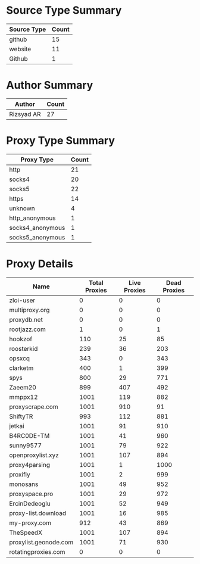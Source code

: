 # Source Type Summary

| Source Type | Count |
|-------------|-------|
| github | 15 |
| website | 11 |
| Github | 1 |


# Author Summary

| Author | Count |
|--------|-------|
| Rizsyad AR | 27 |


# Proxy Type Summary

| Proxy Type | Count |
|------------|-------|
| http | 21 |
| socks4 | 20 |
| socks5 | 22 |
| https | 14 |
| unknown | 4 |
| http_anonymous | 1 |
| socks4_anonymous | 1 |
| socks5_anonymous | 1 |


# Proxy Details

| Name | Total Proxies | Live Proxies | Dead Proxies |
|------|---------------|--------------|---------------|
| zloi-user | 0 | 0 | 0 |
| multiproxy.org | 0 | 0 | 0 |
| proxydb.net | 0 | 0 | 0 |
| rootjazz.com | 1 | 0 | 1 |
| hookzof | 110 | 25 | 85 |
| roosterkid | 239 | 36 | 203 |
| opsxcq | 343 | 0 | 343 |
| clarketm | 400 | 1 | 399 |
| spys | 800 | 29 | 771 |
| Zaeem20 | 899 | 407 | 492 |
| mmppx12 | 1001 | 119 | 882 |
| proxyscrape.com | 1001 | 910 | 91 |
| ShiftyTR | 993 | 112 | 881 |
| jetkai | 1001 | 91 | 910 |
| B4RC0DE-TM | 1001 | 41 | 960 |
| sunny9577 | 1001 | 79 | 922 |
| openproxylist.xyz | 1001 | 107 | 894 |
| proxy4parsing | 1001 | 1 | 1000 |
| proxifly | 1001 | 2 | 999 |
| monosans | 1001 | 49 | 952 |
| proxyspace.pro | 1001 | 29 | 972 |
| ErcinDedeoglu | 1001 | 52 | 949 |
| proxy-list.download | 1001 | 16 | 985 |
| my-proxy.com | 912 | 43 | 869 |
| TheSpeedX | 1001 | 107 | 894 |
| proxylist.geonode.com | 1001 | 71 | 930 |
| rotatingproxies.com | 0 | 0 | 0 |
